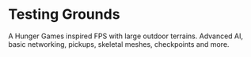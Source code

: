 # Testing Grounds
A Hunger Games inspired FPS with large outdoor terrains. Advanced AI, basic networking, pickups, skeletal meshes, checkpoints and more.
